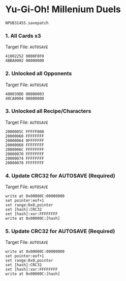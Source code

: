 #  Yu-Gi-Oh! Millenium Duels 

`NPUB31455.savepatch`

### 1. All Cards x3

Target File: `AUTOSAVE`

```
41002252 0000F0F0
4BBA0002 00000000
```

### 2. Unlocked all Opponents

Target File: `AUTOSAVE`

```
400039DD 00000003
40CA0004 00000000
```

### 3. Unlocked all Recipe/Characters

Target File: `AUTOSAVE`

```
2000005C FFFFF000
20000060 FFFFFFFF
20000064 0FFFFFFF
20000068 FFFFFFFF
2000006C FFFFFFFF
20000070 FFFFFFFF
20000074 FFFFFFFF
20000078 FFFFFFFF
```

### 4. Update CRC32 for AUTOSAVE (Required)

Target File: `AUTOSAVE`

```
write at 0x00000C:00000000
set pointer:eof+1
set range:0x0,pointer
set [hash]:CRC32
set [hash]:xor:FFFFFFFF
write at 0x00000C:[hash]
```

### 5. Update CRC32 for AUTOSAVE (Required)

Target File: `AUTOSAVE`

```
write at 0x00000C:00000000
set pointer:eof+1
set range:0x0,pointer
set [hash]:CRC32
set [hash]:xor:FFFFFFFF
write at 0x00000C:[hash]
```

